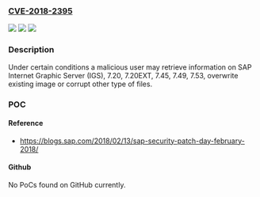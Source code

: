 ### [CVE-2018-2395](https://cve.mitre.org/cgi-bin/cvename.cgi?name=CVE-2018-2395)
![](https://img.shields.io/static/v1?label=Product&message=SAP%20Internet%20Graphics%20Server&color=blue)
![](https://img.shields.io/static/v1?label=Version&message=%3D%207.20%20&color=brighgreen)
![](https://img.shields.io/static/v1?label=Vulnerability&message=Unrestricted%20File%20Upload&color=brighgreen)

### Description

Under certain conditions a malicious user may retrieve information on SAP Internet Graphic Server (IGS), 7.20, 7.20EXT, 7.45, 7.49, 7.53, overwrite existing image or corrupt other type of files.

### POC

#### Reference
- https://blogs.sap.com/2018/02/13/sap-security-patch-day-february-2018/

#### Github
No PoCs found on GitHub currently.

